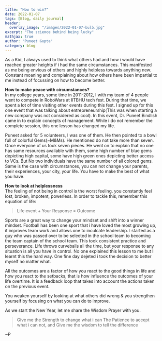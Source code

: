 ```yaml
---
title: "How to win?"
date: 2022-01-07
tags: [Blog, daily journal]
header:
  overlay_image: "/images/2022-01-07-bulb.jpg"
excerpt: "The science behind being lucky"
mathjax: true
author: "Puneet Gupta"
category: blog
---
```



As a Kid, I always used to think what others had and how i would have reached greater heights if i had the same circumstances. This manifested as me being envious of others and highly helpless towards anything new.
Constant moaning and complaining about how others have been impartial to me instead of focussing on how to become better.


**How to make peace with circumstances?** <br />
In my college years, some time in 2011-2012, I with my team of 4 people went to compete in RoboWars at IITBHU tech fest. During that time, we spent a lot of time visiting other events during this fest. I signed up for this one event that was talking about entrepreneurship(This was when starting a new company was not considered as cool). In this event, Dr. Puneet Bindlish came in to explain concepts of management. While i do not remember the complete session, this one lesson has changed my life.

Puneet asked for 5 volunteers, I was one of them. He then pointed to a bowl full of colorful Gems(~M&Ms). He mentioned do not take more than seven.
Once everyone of us took seven pieces. He went on to explain that no one has same resources available with them, some high number of blue gems depicting high capital, some have high green ones depicting better access to VCs. But No two individuals have the same number of all colored gems. Same is the case with circumstances, you can not change your parents, their experiences, your city, your life. You have to make the best of what you have.

**How to look at helplessness** <br />
The feeling of not being in control is the worst feeling. you constantly feel lost, broken, impotent, powerless. In order to tackle this, remember this equation of life:
> Life event + Your Response = Outcome

Sports are a great way to change your mindset and shift into a winner mindset. Football has been one sport that i have loved the most growing up, it improves team work and allows one to inculcate leadership. I started as a guy who was passed over to be selected in the school team to becoming the team captain of the school team.  This took consistent practice and perseverance. Life throws curveballs all the time, but your response to any situation is all you have in control. No one explained this lesson to me but I learnt this the hard way. One fine day dejeted i took the decision to better myself no matter what.

All the outcomes are a factor of how you react to the good things in life and how you react to the setbacks, that is how influence the outcomes of your life overtime. It is a feedback loop that takes into account the actions taken on the previous event.

You weaken yourself by looking at what others did wrong & you strengthen yourself by focusing on what you can do to improve.

As we start the New Year, let me share the Wisdom Prayer with you.
> Give me the Strength to change what i can
> The Patience to accept what i can not,
> and Give me the wisdom to tell the difference

~P

<!-- https://www.youtube.com/watch?v=GrwNen90mMY&ab_channel=ConorNeill -->
